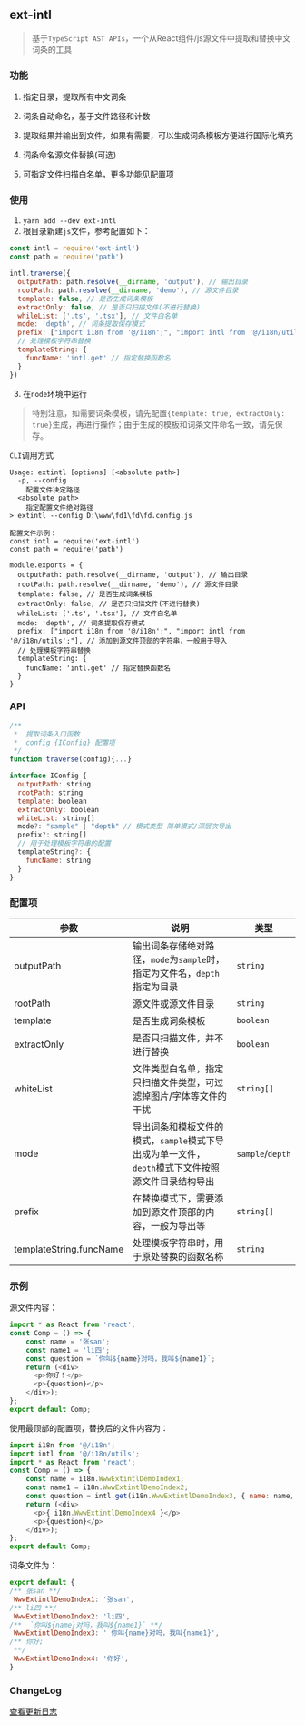 ## ext-intl

> 基于`TypeScript AST APIs`，一个从React组件/js源文件中提取和替换中文词条的工具

### 功能

1. 指定目录，提取所有中文词条

2. 词条自动命名，基于文件路径和计数

3. 提取结果并输出到文件，如果有需要，可以生成词条模板方便进行国际化填充

4. 词条命名源文件替换(可选)

5. 可指定文件扫描白名单，更多功能见配置项

### 使用

1. `yarn add --dev ext-intl`
2. 根目录新建`js`文件，参考配置如下：
```js
const intl = require('ext-intl')
const path = require('path')

intl.traverse({
  outputPath: path.resolve(__dirname, 'output'), // 输出目录
  rootPath: path.resolve(__dirname, 'demo'), // 源文件目录
  template: false, // 是否生成词条模板
  extractOnly: false, // 是否只扫描文件(不进行替换)
  whileList: ['.ts', '.tsx'], // 文件白名单
  mode: 'depth', // 词条提取保存模式
  prefix: ["import i18n from '@/i18n';", "import intl from '@/i18n/utils';"], // 添加到源文件顶部的字符串，一般用于导入
  // 处理模板字符串替换
  templateString: {
    funcName: 'intl.get' // 指定替换函数名
  }
})

```

3. 在`node`环境中运行

> 特别注意，如需要词条模板，请先配置`{template: true, extractOnly: true}`生成，再进行操作；由于生成的模板和词条文件命名一致，请先保存。

`CLI`调用方式

```
Usage: extintl [options] [<absolute path>]
  -p, --config
    配置文件决定路径
  <absolute path>
    指定配置文件绝对路径
> extintl --config D:\www\fd1\fd\fd.config.js

配置文件示例：
const intl = require('ext-intl')
const path = require('path')

module.exports = {
  outputPath: path.resolve(__dirname, 'output'), // 输出目录
  rootPath: path.resolve(__dirname, 'demo'), // 源文件目录
  template: false, // 是否生成词条模板
  extractOnly: false, // 是否只扫描文件(不进行替换)
  whileList: ['.ts', '.tsx'], // 文件白名单
  mode: 'depth', // 词条提取保存模式
  prefix: ["import i18n from '@/i18n';", "import intl from '@/i18n/utils';"], // 添加到源文件顶部的字符串，一般用于导入
  // 处理模板字符串替换
  templateString: {
    funcName: 'intl.get' // 指定替换函数名
  }
}
```
### API

```js
/**
 *  提取词条入口函数
 *  config {IConfig} 配置项
 */
function traverse(config){...}

interface IConfig {
  outputPath: string
  rootPath: string
  template: boolean
  extractOnly: boolean
  whiteList: string[]
  mode?: "sample" | "depth" // 模式类型 简单模式/深层次导出
  prefix?: string[]
  // 用于处理模板字符串的配置
  templateString?: {
    funcName: string
  }
}
```

### 配置项

参数 | 说明 | 类型
-|-|-
outputPath | 输出词条存储绝对路径，`mode`为`sample`时，指定为文件名，`depth`指定为目录 | `string`
rootPath | 源文件或源文件目录 | `string`
template | 是否生成词条模板 | `boolean`
extractOnly | 是否只扫描文件，并不进行替换 | `boolean`
whiteList | 文件类型白名单，指定只扫描文件类型，可过滤掉图片/字体等文件的干扰 | `string[]`
mode | 导出词条和模板文件的模式，`sample`模式下导出成为单一文件，`depth`模式下文件按照源文件目录结构导出 | `sample`/`depth`
prefix | 在替换模式下，需要添加到源文件顶部的内容，一般为导出等 | `string[]`
templateString.funcName | 处理模板字符串时，用于原处替换的函数名称 | `string`

### 示例

源文件内容：
```js
import * as React from 'react';
const Comp = () => {
    const name = '张san';
    const name1 = 'li四';
    const question = `你叫${name}对吗，我叫${name1}`;
    return (<div>
      <p>你好！</p>
      <p>{question}</p>
    </div>);
};
export default Comp;
```
使用最顶部的配置项，替换后的文件内容为：
```js
import i18n from '@/i18n';
import intl from '@/i18n/utils';
import * as React from 'react';
const Comp = () => {
    const name = i18n.WwwExtintlDemoIndex1;
    const name1 = i18n.WwwExtintlDemoIndex2;
    const question = intl.get(i18n.WwwExtintlDemoIndex3, { name: name, name1: name1 });
    return (<div>
      <p>{ i18n.WwwExtintlDemoIndex4 }</p>
      <p>{question}</p>
    </div>);
};
export default Comp;
```
词条文件为：
```js
export default {
/** 张san **/
 WwwExtintlDemoIndex1: '张san',
/** li四 **/
 WwwExtintlDemoIndex2: 'li四',
/**  `你叫${name}对吗，我叫${name1}` **/
 WwwExtintlDemoIndex3: ' 你叫{name}对吗，我叫{name1}',
/** 你好;
 **/
 WwwExtintlDemoIndex4: '你好',
}

```
### ChangeLog

[查看更新日志](./CHANGELOG.md)
